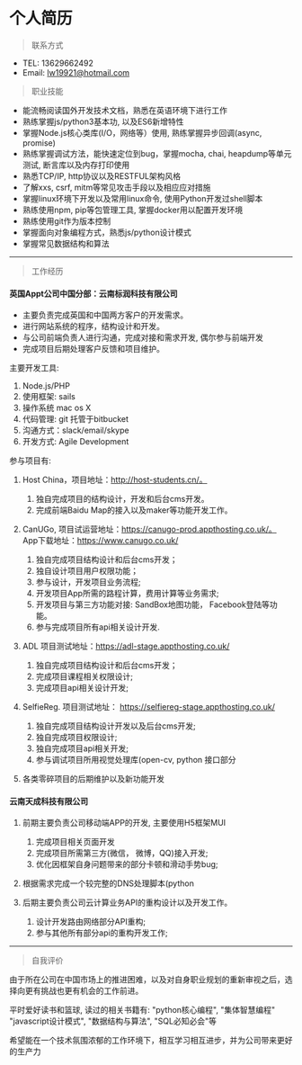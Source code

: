 # 个人简历
> 联系方式
- TEL: 13629662492
- Email: lw19921@hotmail.com

> 职业技能

- 能流畅阅读国外开发技术文档，熟悉在英语环境下进行工作
- 熟练掌握js/python3基本功, 以及ES6新增特性
- 掌握Node.js核心类库(I/O，网络等）使用, 熟练掌握异步回调(async, promise)
- 熟练掌握调试方法，能快速定位到bug，掌握mocha, chai, heapdump等单元测试, 断言库以及内存打印使用
- 熟悉TCP/IP, http协议以及RESTFUL架构风格
- 了解xxs, csrf, mitm等常见攻击手段以及相应应对措施
- 掌握linux环境下开发以及常用linux命令, 使用Python开发过shell脚本
- 熟练使用npm, pip等包管理工具, 掌握docker用以配置开发环境
- 熟练使用git作为版本控制
- 掌握面向对象编程方式，熟悉js/python设计模式
- 掌握常见数据结构和算法


---


> 工作经历
#### 英国Appt公司中国分部：云南标润科技有限公司
- 主要负责完成英国和中国两方客户的开发需求。 
- 进行网站系统的程序，结构设计和开发。  
- 与公司前端负责人进行沟通，完成对接和需求开发, 偶尔参与前端开发  
- 完成项目后期处理客户反馈和项目维护。 

主要开发工具: 
1. Node.js/PHP 
2. 使用框架: sails 
3. 操作系统 mac os X 
4. 代码管理: git 托管于bitbucket 
5. 沟通方式：slack/email/skype 
6. 开发方式: Agile Development 

参与项目有:
1. Host China，项目地址：http://host-students.cn/。
    1. 独自完成项目的结构设计，开发和后台cms开发。 
    2. 完成前端Baidu Map的接入以及maker等功能开发工作。

2. CanUGo, 项目试运营地址：https://canugo-prod.appthosting.co.uk/。 App下载地址：https://www.canugo.co.uk/   
    1. 独自完成项目结构设计和后台cms开发；  
    2. 独自设计项目用户权限功能；  
    3. 参与设计，开发项目业务流程;  
    4. 开发项目App所需的路程计算，费用计算等业务需求;  
    5. 开发项目与第三方功能对接: SandBox地图功能， Facebook登陆等功能。  
    6. 参与完成项目所有api相关设计开发. 

3. ADL 项目测试地址：https://adl-stage.appthosting.co.uk/ 
    1. 独自完成项目结构设计和后台cms开发； 
    2. 完成项目课程相关权限设计; 
    3. 完成项目api相关设计开发; 

4. SelfieReg. 项目测试地址： https://selfiereg-stage.appthosting.co.uk/ 
    1. 独自完成项目结构设计开发以及后台cms开发; 
    2. 独自完成项目权限设计; 
    3. 独自完成项目api相关开发; 
    4. 参与调试项目所用视觉处理库(open-cv, python 接口部分 

5. 各类零碎项目的后期维护以及新功能开发

#### 云南天成科技有限公司
1. 前期主要负责公司移动端APP的开发, 主要使用H5框架MUI 
    1. 完成项目相关页面开发
    2. 完成项目所需第三方(微信， 微博，QQ)接入开发; 
    3. 优化因框架自身问题带来的部分卡顿和滑动手势bug; 

2. 根据需求完成一个较完整的DNS处理脚本(python 

3. 后期主要负责公司云计算业务API的重构设计以及开发工作。 
    1. 设计开发路由网络部分API重构;  
    2. 参与其他所有部分api的重构开发工作;


---

> 自我评价 

由于所在公司在中国市场上的推进困难，以及对自身职业规划的重新审视之后，选择向更有挑战也更有机会的工作前进。

平时爱好读书和篮球, 读过的相关书籍有: "python核心编程", "集体智慧编程" "javascript设计模式", "数据结构与算法", "SQL必知必会"等

希望能在一个技术氛围浓郁的工作环境下，相互学习相互进步，并为公司带来更好的生产力

